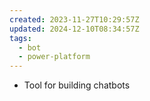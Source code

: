 ```yaml
---
created: 2023-11-27T10:29:57Z
updated: 2024-12-10T08:34:57Z
tags:
  - bot
  - power-platform
---
```

- Tool for building chatbots